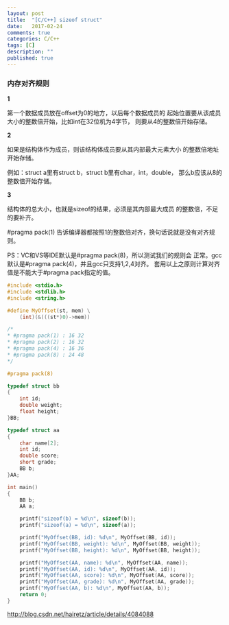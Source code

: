```yaml
---
layout: post
title:  "[C/C++] sizeof struct"
date:   2017-02-24
comments: true
categories: C/C++
tags: [C]
description: ""
published: true
---
```



### 内存对齐规则

**1**

第一个数据成员放在offset为0的地方，以后每个数据成员的
起始位置要从该成员大小的整数倍开始，比如int在32位机为4字节，
则要从4的整数倍开始存储。

**2**

如果是结构体作为成员，则该结构体成员要从其内部最大元素大小
的整数倍地址开始存储。

例如：struct a里有struct b，struct b里有char，int，double，
那么b应该从8的整数倍开始存储。

**3**

结构体的总大小，也就是sizeof的结果，必须是其内部最大成员
的整数倍，不足的要补齐。

#pragma pack(1) 
告诉编译器都按照1的整数倍对齐，换句话说就是没有对齐规则。

PS：VC和VS等IDE默认是#pragma pack(8)，所以测试我们的规则会
正常。gcc默认是#pragma pack(4)，并且gcc只支持1,2,4对齐。
套用以上之原则计算对齐值是不能大于#pragma pack指定的值。



```cpp
#include <stdio.h>
#include <stdlib.h>
#include <string.h>

#define MyOffset(st, mem) \
	(int)(&(((st*)0)->mem)) 

/*
* #pragma pack(1) : 16 32
* #pragma pack(2) : 16 32
* #pragma pack(4) : 16 36
* #pragma pack(8) : 24 48
*/

#pragma pack(8)

typedef struct bb
{
	int id;
	double weight;
	float height;
}BB;

typedef struct aa
{
	char name[2];
	int id;
	double score;
	short grade;
	BB b;
}AA;

int main()
{
	BB b;
	AA a;

	printf("sizeof(b) = %d\n", sizeof(b));
	printf("sizeof(a) = %d\n", sizeof(a));

	printf("MyOffset(BB, id): %d\n", MyOffset(BB, id));
	printf("MyOffset(BB, weight): %d\n", MyOffset(BB, weight));
	printf("MyOffset(BB, height): %d\n", MyOffset(BB, height));

	printf("MyOffset(AA, name): %d\n", MyOffset(AA, name));
	printf("MyOffset(AA, id): %d\n", MyOffset(AA, id));
	printf("MyOffset(AA, score): %d\n", MyOffset(AA, score));
	printf("MyOffset(AA, grade): %d\n", MyOffset(AA, grade));
	printf("MyOffset(AA, b): %d\n", MyOffset(AA, b));
	return 0;
}

```


<a href="http://blog.csdn.net/hairetz/article/details/4084088" target="_blank">http://blog.csdn.net/hairetz/article/details/4084088</a>


